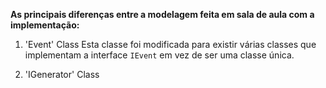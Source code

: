 **As principais diferenças entre a modelagem feita em sala de aula com a implementação:**
1. 'Event' Class
Esta classe foi modificada para existir várias classes que implementam a interface `IEvent` em vez de ser uma classe única.

2. 'IGenerator' Class
